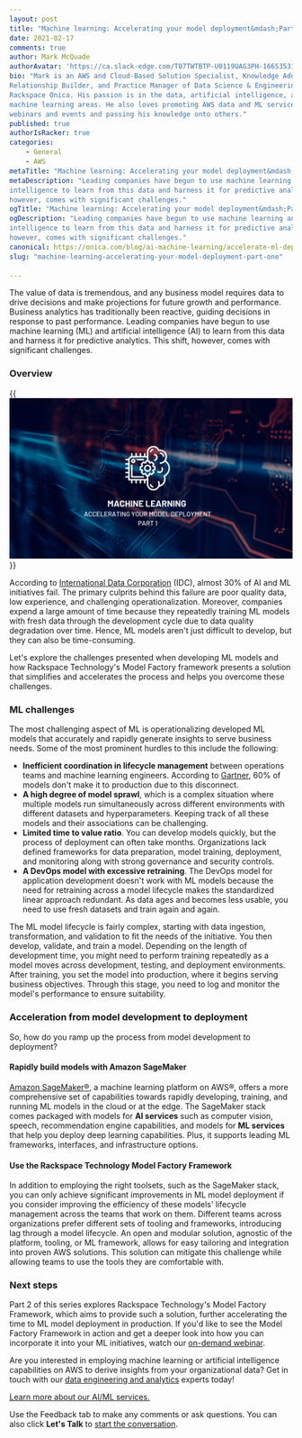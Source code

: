 ```yaml
---
layout: post
title: "Machine learning: Accelerating your model deployment&mdash;Part one"
date: 2021-02-17
comments: true
author: Mark McQuade
authorAvatar: 'https://ca.slack-edge.com/T07TWTBTP-U0119UAG3PH-16653531535c-512'
bio: "Mark is an AWS and Cloud-Based Solution Specialist, Knowledge Addict,
Relationship Builder, and Practice Manager of Data Science & Engineering at
Rackspace Onica. His passion is in the data, artificial intelligence, and
machine learning areas. He also loves promoting AWS data and ML services through
webinars and events and passing his knowledge onto others."
published: true
authorIsRacker: true
categories:
    - General
    - AWS
metaTitle: "Machine learning: Accelerating your model deployment&mdash;Part one"
metaDescription: "Leading companies have begun to use machine learning and artificial
intelligence to learn from this data and harness it for predictive analytics. This shift,
however, comes with significant challenges."
ogTitle: "Machine learning: Accelerating your model deployment&mdash;Part one"
ogDescription: "Leading companies have begun to use machine learning and artificial
intelligence to learn from this data and harness it for predictive analytics. This shift,
however, comes with significant challenges."
canonical: https://onica.com/blog/ai-machine-learning/accelerate-ml-deployment-part-1/
slug: "machine-learning-accelerating-your-model-deployment-part-one"

---
```


The value of data is tremendous, and any business model requires data to drive decisions
and make projections for future growth and performance. Business analytics has traditionally
been reactive, guiding decisions in response to past performance. Leading companies have
begun to use machine learning (ML) and artificial intelligence (AI) to learn from this data
and harness it for predictive analytics. This shift, however, comes with significant
challenges.


<!--more-->

### Overview

{{<img src="Picture1.png" title="" alt="">}}

According to [International Data Corporation](https://www.idc.com/getdoc.jsp?containerId=prUS46534820)
(IDC), almost 30% of AI and ML initiatives fail. The primary culprits behind this failure
are poor quality data, low experience, and challenging operationalization. Moreover,
companies expend a large amount of time because they repeatedly training ML models with
fresh data through the development cycle due to data quality degradation over time. Hence,
ML models aren't just difficult to develop,  but they can also be time-consuming.

Let's explore the challenges presented when developing ML models and how Rackspace
Technology's Model Factory framework presents a solution that simplifies and accelerates
the process and helps you overcome these challenges.

### ML challenges 

The most challenging aspect of ML is operationalizing developed ML models that accurately
and rapidly generate insights to serve business needs. Some of the most prominent hurdles
to this include the following:

- **Inefficient coordination in lifecycle management** between operations teams and machine
  learning engineers. According to [Gartner](https://www.gartner.com/en/documents/3899464),
  60% of models don't make it to production due to this disconnect.
- **A high degree of model sprawl**, which is a complex situation where multiple models run
  simultaneously across different environments with different datasets and hyperparameters.
  Keeping track of all these models and their associations can be challenging.
- **Limited time to value ratio**. You can develop models quickly, but the process of
  deployment can often take months. Organizations lack defined frameworks for data
  preparation, model training, deployment, and monitoring along with strong governance and
  security controls.
- **A DevOps model with excessive retraining**. The DevOps model for application development
  doesn't work with ML models because the need for retraining across a model lifecycle makes
  the standardized linear approach redundant. As data ages and becomes less usable, you
  need to use fresh datasets and train again and again.

The ML model lifecycle is fairly complex, starting with data ingestion, transformation, and
validation to fit the needs of the initiative. You then develop, validate, and train a model.
Depending on the length of development time, you might need to perform training repeatedly
as a model moves across development, testing, and deployment environments. After training,
you set the model into production, where it begins serving business objectives. Through
this stage, you need to log and monitor the model's performance to ensure suitability.

### Acceleration from model development to deployment
 
So, how do you ramp up the process from model development to deployment?

#### Rapidly build models with Amazon SageMaker 

[Amazon SageMaker&reg;](https://aws.amazon.com/sagemaker/), a machine learning platform on
AWS&reg;, offers a more comprehensive set of capabilities towards rapidly developing,
training, and running ML models in the cloud or at the edge. The SageMaker stack comes
packaged with models for **AI services** such as computer vision, speech, recommendation
engine capabilities, and models for **ML services** that help you deploy deep learning
capabilities. Plus, it supports leading ML frameworks, interfaces, and infrastructure options.

#### Use the Rackspace Technology Model Factory Framework 

In addition to employing the right toolsets, such as the SageMaker stack, you can only
achieve significant improvements in ML model deployment if you consider improving the
efficiency of these models' lifecycle management across the teams that work on them.
Different teams across organizations prefer different sets of tooling and frameworks,
introducing lag through a model lifecycle. An open and modular solution, agnostic of the
platform, tooling, or ML framework, allows for easy tailoring and integration into proven
AWS solutions. This solution can mitigate this challenge while allowing teams to use the
tools they are comfortable with.

### Next steps

Part 2 of this series explores Rackspace Technology's Model Factory Framework, which aims
to provide such a solution, further accelerating the time to ML model deployment in
production. If you'd like to see the Model Factory Framework in action and get a deeper
look into how you can incorporate it into your ML initiatives, watch our
[on-demand webinar](https://onica.com/videos/automating-production-level-ml-operations-on-aws/).

Are you interested in employing machine learning or artificial intelligence capabilities on
AWS to derive insights from your organizational data? Get in touch with our
[data engineering and analytics](https://onica.com/services/data-engineering-analytics/)
experts today!

<a class="cta teal" id="cta" href="https://www.rackspace.com/data/ai-machine-learning">Learn more about our AI/ML services.</a>

Use the Feedback tab to make any comments or ask questions. You can also click
**Let's Talk** to [start the conversation](https://www.rackspace.com/).
